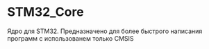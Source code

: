 # STM32_Core
Ядро для STM32. Предназначено для более быстрого написания программ с использованем только CMSIS

